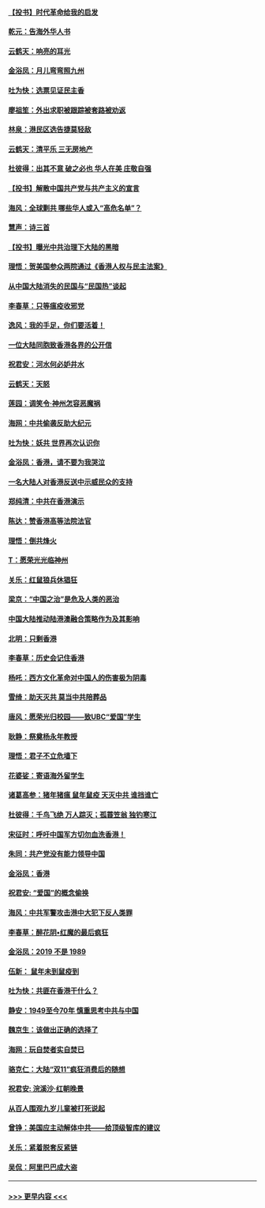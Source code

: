 #### [【投书】时代革命给我的启发](../pages/nsc993/n11684287.md?t=11281055) 
#### [乾元：告海外华人书](../pages/nsc993/n11684044.md?t=11281055) 
#### [云鹤天：响亮的耳光](../pages/nsc993/n11684254.md?t=11281055) 
#### [金浴凤：月儿弯弯照九州](../pages/nsc993/n11684231.md?t=11281055) 
#### [吐为快：选票见证民主香](../pages/nsc993/n11684206.md?t=11281055) 
#### [廖祖笙：外出求职被跟踪被套路被劝返](../pages/nsc993/n11683874.md?t=11281055) 
#### [林泉：港民区选告捷莫轻敌](../pages/nsc993/n11683930.md?t=11281055) 
#### [云鹤天：清平乐 三无房地产](../pages/nsc993/n11681521.md?t=11281055) 
#### [杜彼得：出其不意 破之必也 华人在美 庄敬自强](../pages/nsc993/n11679554.md?t=11281055) 
#### [【投书】解散中国共产党与共产主义的宣言](../pages/nsc993/n11679177.md?t=11281055) 
#### [海风：全球剿共 哪些华人或入“高危名单”？](../pages/nsc993/n11678617.md?t=11281055) 
#### [慧声：诗三首](../pages/nsc993/n11678848.md?t=11281055) 
#### [【投书】曝光中共治理下大陆的黑暗](../pages/nsc993/n11678674.md?t=11281055) 
#### [理悟：贺美国参众两院通过《香港人权与民主法案》](../pages/nsc993/n11678104.md?t=11281055) 
#### [从中国大陆消失的民国与“民国热”谈起](../pages/nsc993/n11678075.md?t=11281055) 
#### [李春草：只等瘟疫收邪党](../pages/nsc993/n11677308.md?t=11281055) 
#### [逸风：我的手足，你们要活着！](../pages/nsc993/n11676352.md?t=11281055) 
#### [一位大陆同胞致香港各界的公开信](../pages/nsc993/n11675761.md?t=11281055) 
#### [祝君安：河水何必妒井水](../pages/nsc993/n11675746.md?t=11281055) 
#### [云鹤天：天怒](../pages/nsc993/n11675718.md?t=11281055) 
#### [莲园：调笑令‧神州怎容恶魔祸](../pages/nsc993/n11675648.md?t=11281055) 
#### [海网：中共偷袭反助大纪元](../pages/nsc993/n11673515.md?t=11281055) 
#### [吐为快：妖共 世界再次认识你](../pages/nsc993/n11673506.md?t=11281055) 
#### [金浴凤：香港，请不要为我哭泣](../pages/nsc993/n11673248.md?t=11281055) 
#### [一名大陆人对香港反送中示威民众的支持](../pages/nsc993/n11672615.md?t=11281055) 
#### [郑纯清：中共在香港演示](../pages/nsc993/n11670539.md?t=11281055) 
#### [陈达：赞香港高等法院法官](../pages/nsc993/n11669542.md?t=11281055) 
#### [理悟：倒共烽火](../pages/nsc993/n11668844.md?t=11281055) 
#### [T：愿荣光光临神州](../pages/nsc993/n11668421.md?t=11281055) 
#### [关乐：红鼠狼兵休猖狂](../pages/nsc993/n11668378.md?t=11281055) 
#### [梁京：“中国之治”是危及人类的恶治](../pages/nsc993/n11668328.md?t=11281055) 
#### [中国大陆推动陆港澳融合策略作为及其影响](../pages/nsc993/n11668157.md?t=11281055) 
#### [北明：只剩香港](../pages/nsc993/n11668002.md?t=11281055) 
#### [李春草：历史会记住香港](../pages/nsc993/n11667927.md?t=11281055) 
#### [杨吒：西方文化革命对中国人的伤害极为阴毒](../pages/nsc993/n11664521.md?t=11281055) 
#### [雪绮：助天灭共 莫当中共陪葬品](../pages/nsc993/n11662650.md?t=11281055) 
#### [唐风：愿荣光归校园——致UBC“爱国”学生](../pages/nsc993/n11662194.md?t=11281055) 
#### [耿静：祭奠杨永年教授](../pages/nsc993/n11662514.md?t=11281055) 
#### [理悟：君子不立危墙下](../pages/nsc993/n11662172.md?t=11281055) 
#### [花婆娑：寄语海外留学生](../pages/nsc993/n11662121.md?t=11281055) 
#### [诸葛高参：猪年猪瘟 鼠年鼠疫 天灭中共 谁挡谁亡](../pages/nsc993/n11661980.md?t=11281055) 
#### [杜彼得：千鸟飞绝 万人踪灭；孤蓑笠翁 独钓寒江](../pages/nsc993/n11661170.md?t=11281055) 
#### [宋征时：呼吁中国军方切勿血洗香港！](../pages/nsc993/n11415318.md?t=11281055) 
#### [朱同：共产党没有能力领导中国](../pages/nsc993/n11660421.md?t=11281055) 
#### [金浴凤：香港](../pages/nsc993/n11660419.md?t=11281055) 
#### [祝君安: “爱国”的概念偷换](../pages/nsc993/n11659706.md?t=11281055) 
#### [海风：中共军警攻击港中大犯下反人类罪](../pages/nsc993/n11659632.md?t=11281055) 
#### [李春草：醉花阴•红魔的最后疯狂](../pages/nsc993/n11659287.md?t=11281055) 
#### [金浴凤：2019 不是 1989](../pages/nsc993/n11657663.md?t=11281055) 
#### [伍新： 鼠年未到鼠疫到](../pages/nsc993/n11655098.md?t=11281055) 
#### [吐为快：共匪在香港干什么？](../pages/nsc993/n11654891.md?t=11281055) 
#### [静安：1949至今70年 慎重思考中共与中国](../pages/nsc993/n11651244.md?t=11281055) 
#### [魏京生：该做出正确的选择了](../pages/nsc993/n11653084.md?t=11281055) 
#### [海网：玩自焚者实自焚已](../pages/nsc993/n11652423.md?t=11281055) 
#### [骆克仁：大陆“双11”疯狂消费后的随想](../pages/nsc993/n11652305.md?t=11281055) 
#### [祝君安: 浣溪沙·红朝晚景](../pages/nsc993/n11652258.md?t=11281055) 
#### [从百人围观九岁儿童被打死说起](../pages/nsc993/n11651030.md?t=11281055) 
#### [曾铮：美国应主动解体中共——给顶级智库的建议](../pages/nsc993/n11649888.md?t=11281055) 
#### [关乐：紧着脱套反紧链](../pages/nsc993/n11649069.md?t=11281055) 
#### [吴侃：阿里巴巴成大盗](../pages/nsc993/n11645523.md?t=11281055) 

----
#### [ >>> 更早内容 <<< ](../indexes/nsc993-earlier.md)
